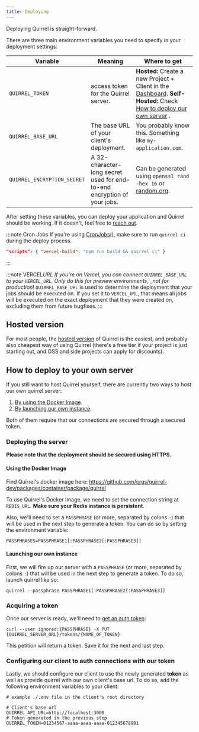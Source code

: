 ```yaml
---
title: Deploying
---
```


Deploying Quirrel is straight-forward.

There are three main environment variables you need to specify in your deployment settings:

| Variable                    | Meaning                                                                 | Where to get                                                                                                                                                                     |
| --------------------------- | ----------------------------------------------------------------------- | -------------------------------------------------------------------------------------------------------------------------------------------------------------------------------- |
| `QUIRREL_TOKEN`             | access token for the Quirrel server.                                    | **Hosted:** Create a new Project + Client in the [Dashboard](https://quirrel.dev/dashboard). **Self-Hosted:** Check [How to deploy our own server](#acquiring-a-token) .         |
| `QUIRREL_BASE_URL`          | The base URL of your client's deployment.                               | You probably know this. Something like `my-application.com`.                                                                                                                     |
| `QUIRREL_ENCRYPTION_SECRET` | A 32-character-long secret used for end-to-end encryption of your jobs. | Can be generated using `openssl rand -hex 16` or [random.org](https://www.random.org/strings/?num=2&len=16&digits=on&upperalpha=on&loweralpha=on&unique=on&format=html&rnd=new). |

After setting these variables, you can deploy your application and Quirrel should be working.
If it doesn't, feel free to [reach out](mailto:troubleshooting@quirrel.dev).

:::note Cron Jobs
If you're using [CronJobs()](/api/cronjob), make sure to run `quirrel ci` during the deploy process.

```json
"scripts": { "vercel-build": "npm run build && quirrel ci" }
```

:::

:::note VERCEL*URL
If you're on Vercel, you can connect `QUIRREL_BASE_URL` to your `VERCEL_URL`.
Only do this for preview environments, \_not for production*!
`QUIRREL_BASE_URL` is used to determine the deployment that your jobs should be executed on.
If you set it to `VERCEL_URL`, that means all jobs will be executed on the exact deployment that they were
created on, excluding them from future bugfixes.
:::

## Hosted version

For most people, the [hosted version](https://quirrel.dev) of Quirrel is the easiest, and probably also cheapest way of using Quirrel (there's a free tier if your project is just starting out, and OSS and side projects can apply for discounts).

## How to deploy to your own server

If you still want to host Quirrel yourself, there are currently two ways to host our own quirrel server:

1. [By using the Docker Image](#using-the-docker-image).
2. [By launching our own instance](#launching-our-own-instance).

Both of them require that our connections are secured through a secured token.

### Deploying the server

**Please note that the deployment should be secured using HTTPS.**

#### Using the Docker Image

Find Quirrel's docker image here: https://github.com/orgs/quirrel-dev/packages/container/package/quirrel

To use Quirrel's Docker Image, we need to set the connection string at
`REDIS_URL`. **Make sure your Redis instance is persistent**.

Also, we'll need to set a `PASSPHRASE` (or more, separated by colons `:`) that will be used in the next step to generate a token. You can do so by setting the environment variable:

```
PASSPHRASES=PASSPHRASE1[:PASSPHRASE2[:PASSPHRASE3]]
```

#### Launching our own instance

First, we will fire up our server with a `PASSPHRASE` (or more, separated by colons `:`) that will be used in the next step to generate a token. To do so, launch quirrel like so:

```
quirrel --passphrase PASSPHRASE1[:PASSPHRASE2[:PASSPHRASE3]]
```

### Acquiring a token

Once our server is ready, we'll need to [get an auth token](https://api.quirrel.dev/documentation/static/index.html#/Admin/put_tokens__id_):

`curl --user ignored:{PASSPHRASE} -X PUT {QUIRREL_SERVER_URL}/tokens/{NAME_OF_TOKEN}`

This petition will return a token. Save it for the next and last step.

### Configuring our client to auth connections with our token

Lastly, we should configure our client to use the newly generated **token** as well as provide quirrel with our own client's base url. To do so, add the following environment variables to your client:

```
# example ./.env file in the client's root directory

# Client's base url
QUIRREL_API_URL=http://localhost:3000
# Token generated in the previous step
QUIRREL_TOKEN=01234567-aaaa-aaaa-aaaa-012345678901
```

